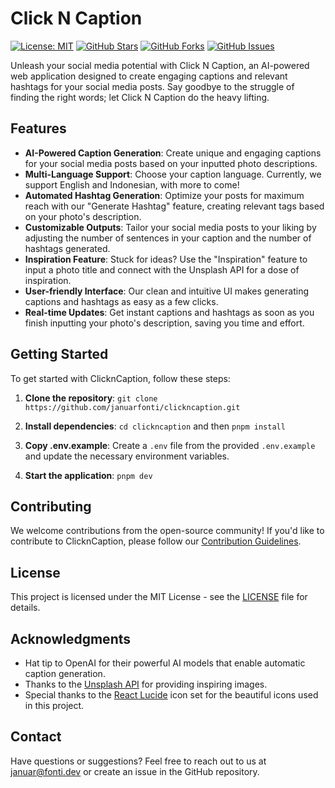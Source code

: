 # Click N Caption

[![License: MIT](https://img.shields.io/badge/License-MIT-blue.svg)](https://opensource.org/licenses/MIT)
[![GitHub Stars](https://img.shields.io/github/stars/januarfonti/clickncaption)](https://github.com/januarfonti/clickncaption/stargazers)
[![GitHub Forks](https://img.shields.io/github/forks/januarfonti/clickncaption)](https://github.com/januarfonti/clickncaption/network/members)
[![GitHub Issues](https://img.shields.io/github/issues/januarfonti/clickncaption)](https://github.com/januarfonti/clickncaption/issues)

Unleash your social media potential with Click N Caption, an AI-powered web application designed to create engaging captions and relevant hashtags for your social media posts. Say goodbye to the struggle of finding the right words; let Click N Caption do the heavy lifting.

## Features

- **AI-Powered Caption Generation**: Create unique and engaging captions for your social media posts based on your inputted photo descriptions.
- **Multi-Language Support**: Choose your caption language. Currently, we support English and Indonesian, with more to come!
- **Automated Hashtag Generation**: Optimize your posts for maximum reach with our "Generate Hashtag" feature, creating relevant tags based on your photo's description.
- **Customizable Outputs**: Tailor your social media posts to your liking by adjusting the number of sentences in your caption and the number of hashtags generated.
- **Inspiration Feature**: Stuck for ideas? Use the "Inspiration" feature to input a photo title and connect with the Unsplash API for a dose of inspiration.
- **User-friendly Interface**: Our clean and intuitive UI makes generating captions and hashtags as easy as a few clicks.
- **Real-time Updates**: Get instant captions and hashtags as soon as you finish inputting your photo's description, saving you time and effort.

## Getting Started

To get started with ClicknCaption, follow these steps:

1. **Clone the repository**: `git clone https://github.com/januarfonti/clickncaption.git`
2. **Install dependencies**: `cd clickncaption` and then `pnpm install`
3. **Copy .env.example**: Create a `.env` file from the provided `.env.example` and update the necessary environment variables.

4. **Start the application**: `pnpm dev`

## Contributing

We welcome contributions from the open-source community! If you'd like to contribute to ClicknCaption, please follow our [Contribution Guidelines](CONTRIBUTING.md).

## License

This project is licensed under the MIT License - see the [LICENSE](LICENSE) file for details.

## Acknowledgments

- Hat tip to OpenAI for their powerful AI models that enable automatic caption generation.
- Thanks to the [Unsplash API](https://unsplash.com/developers) for providing inspiring images.
- Special thanks to the [React Lucide](https://github.com/zephraph/react-lucide) icon set for the beautiful icons used in this project.

## Contact

Have questions or suggestions? Feel free to reach out to us at [januar@fonti.dev](mailto:januar@fonti.dev) or create an issue in the GitHub repository.
